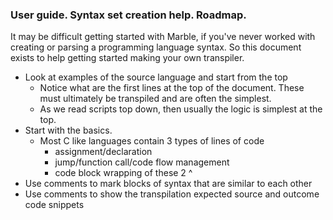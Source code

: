 ### User guide. Syntax set creation help. Roadmap.

It may be difficult getting started with Marble, if you've never worked with creating or parsing a programming language syntax. So this document exists to help getting started making your own transpiler.

* Look at examples of the source language and start from the top
    * Notice what are the first lines at the top of the document. These must ultimately be transpiled and are often the simplest.
    * As we read scripts top down, then usually the logic is simplest at the top.
* Start with the basics.
    * Most C like languages contain 3 types of lines of code 
        * assignment/declaration 
        * jump/function call/code flow management
        * code block wrapping of these 2 ^
* Use comments to mark blocks of syntax that are similar to each other
* Use comments to show the transpilation expected source and outcome code snippets